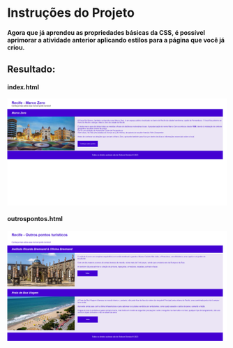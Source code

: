 # Instruções do Projeto

#### Agora que já aprendeu as propriedades básicas da CSS, é possível aprimorar a atividade anterior aplicando estilos para a página que você já criou.

## Resultado:

#### index.html
<img src="https://raw.githubusercontent.com/robsondionisio/curso-proz/main/Html%20-%20Css/Atividade%20003%20-%20Propriedades%20Basicas%20Css/Img/index.png">

#### outrospontos.html
<img src="https://raw.githubusercontent.com/robsondionisio/curso-proz/main/Html%20-%20Css/Atividade%20003%20-%20Propriedades%20Basicas%20Css/Img/outrospontos.png">
